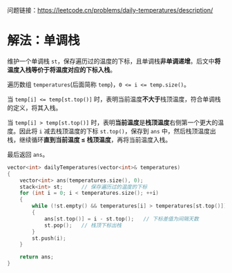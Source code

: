 问题链接：https://leetcode.cn/problems/daily-temperatures/description/

# 解法：单调栈

维护一个单调栈 `st`，保存遍历过的温度的下标，且单调栈**非单调递增**。后文中**将温度入栈等价于将温度对应的下标入栈**。

遍历数组 `temperatures`(后面简称 `temp`)，`0 <= i <= temp.size()`。

当 `temp[i] <= temp[st.top()]` 时，表明当前温度**不大于**栈顶温度，符合单调栈的定义，将其入栈。

当 `temp[i] > temp[st.top()]` 时，表明**当前温度**是**栈顶温度**右侧第一个更大的温度。因此将 `i` 减去栈顶温度的下标 `st.top()`，保存到 `ans` 中，然后栈顶温度出栈，继续循环**直到当前温度 $\le$ 栈顶温度**，再将当前温度入栈。

最后返回 `ans`。

```cpp
vector<int> dailyTemperatures(vector<int>& temperatures)
{
    vector<int> ans(temperatures.size(), 0);
    stack<int> st;      // 保存遍历过的温度的下标
    for (int i = 0; i < temperatures.size(); ++i)
    {
        while (!st.empty() && temperatures[i] > temperatures[st.top()]) // 将所有更小的温度值弹出栈
        {
            ans[st.top()] = i - st.top();   // 下标差值为间隔天数
            st.pop();   // 栈顶下标出栈
        }
        st.push(i);
    }

    return ans;
}
```
